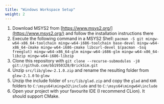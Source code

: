 ```yaml
---
title: "Windows Workspace Setup"
weight: 2
---
```


1. Download MSYS2 from [https://www.msys2.org/](https://www.msys2.org/) and follow the installation instructions there
1. Execute the following command in a MSYS2 Shell: `pacman -S git mingw-w64-x86_64-toolchain mingw-w64-i686-toolchain base-devel mingw-w64-x86_64-cmake mingw-w64-i686-cmake libcurl-devel $(pacman -Ssq freeglut) mingw-w64-x86_64-glm mingw-w64-i686-glm mingw-w64-x86_64-libzip mingw-w64-i686-libzip`
1. Clone this repository with `git clone --recurse-submodules -j8 git://github.com/bb1950328/BrickSim.git`
1. Unzip `src/lib/glew-2.1.0.zip` and rename the resulting folder from `glew-2.1.0` to `glew`
1. Unzip the include folder of `src/lib/glad.zip` and copy the `glad` and `KHR` folders to `C:\msys64\mingw32\include` and to `C:\msys64\mingw64\include`
1. Open your project with your favourite IDE (I recommend CLion). It should support CMake.